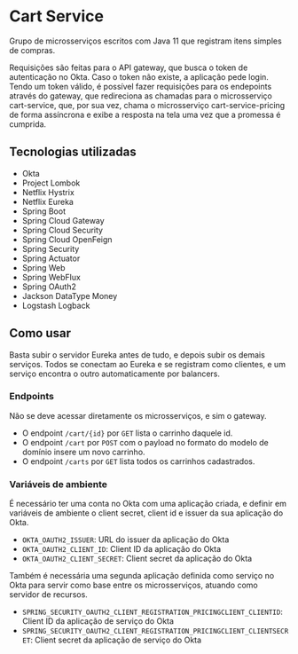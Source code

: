 # Cart Service
Grupo de microsserviços escritos com Java 11 que registram itens simples de compras. 

Requisições são feitas para o API gateway, que busca o token de autenticação no Okta. Caso o token não existe, a aplicação pede login. Tendo um token válido, é possível fazer requisições para os endepoints através do gateway, que redireciona as chamadas para o microsserviço cart-service, que, por sua vez, chama o microsserviço cart-service-pricing de forma assíncrona e exibe a resposta na tela uma vez que a promessa é cumprida.

## Tecnologias utilizadas
* Okta
* Project Lombok
* Netflix Hystrix
* Netflix Eureka
* Spring Boot
* Spring Cloud Gateway
* Spring Cloud Security
* Spring Cloud OpenFeign
* Spring Security
* Spring Actuator
* Spring Web
* Spring WebFlux
* Spring OAuth2
* Jackson DataType Money
* Logstash Logback

## Como usar
Basta subir o servidor Eureka antes de tudo, e depois subir os demais serviços. Todos se conectam ao Eureka e se registram como clientes, e um serviço encontra o outro automaticamente por balancers.

### Endpoints
Não se deve acessar diretamente os microsserviços, e sim o gateway. 
* O endpoint `/cart/{id}` por `GET` lista o carrinho daquele id. 
* O endpoint `/cart` por `POST` com o payload no formato do modelo de domínio insere um novo carrinho.
* O endpoint `/carts` por `GET` lista todos os carrinhos cadastrados.

### Variáveis de ambiente
É necessário ter uma conta no Okta com uma aplicação criada, e definir em variáveis de ambiente o client secret, client id e issuer da sua aplicação do Okta. 
* `OKTA_OAUTH2_ISSUER`: URL do issuer da aplicação do Okta
* `OKTA_OAUTH2_CLIENT_ID`: Client ID da aplicação do Okta
* `OKTA_OAUTH2_CLIENT_SECRET`: Client secret da aplicação do Okta

Também é necessária uma segunda aplicação definida como serviço no Okta para servir como base entre os microsserviços, atuando como servidor de recursos.
* `SPRING_SECURITY_OAUTH2_CLIENT_REGISTRATION_PRICINGCLIENT_CLIENTID`: Client ID da aplicação de serviço do Okta
* `SPRING_SECURITY_OAUTH2_CLIENT_REGISTRATION_PRICINGCLIENT_CLIENTSECRET`: Client secret da aplicação de serviço do Okta
